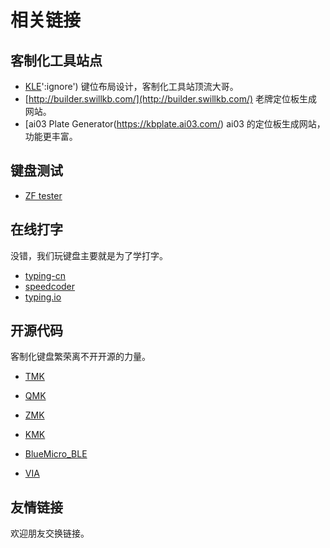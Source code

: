 # 相关链接

## 客制化工具站点

- [KLE](http://www.keyboard-layout-editor.com/)':ignore') 键位布局设计，客制化工具站顶流大哥。
- [http://builder.swillkb.com/](http://builder.swillkb.com/) 老牌定位板生成网站。
- [ai03 Plate Generator(https://kbplate.ai03.com/) ai03 的定位板生成网站，功能更丰富。

## 键盘测试

- [ZF tester](https://www.zfrontier.com/lab/keyboardTester)

## 在线打字

没错，我们玩键盘主要就是为了学打字。

- [typing-cn](https://barneyzhao.gitee.io/typing-cn/#/)
- [speedcoder](https://www.speedcoder.net/lessons/)
- [typing.io](https://typing.io/)

## 开源代码

客制化键盘繁荣离不开开源的力量。

- [TMK](https://github.com/tmk/tmk_keyboard)
- [QMK](https://github.com/qmk/qmk_firmware)
- [ZMK](https://zmk.dev/)
- [KMK](https://github.com/KMKfw/kmk_firmware)
- [BlueMicro_BLE](https://github.com/jpconstantineau/BlueMicro_BLE)

- [VIA](https://www.caniusevia.com/)

## 友情链接

欢迎朋友交换链接。
